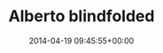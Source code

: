 ---
title:		"Alberto blindfolded"
type:		"photos"
mediatype:		"upload"
location:		"Berlin, Germany"
date:		"2014-04-19 09:45:55+00:00"
album:		"people"
filename:		"alberto-blindfolded.md"
series:		"unicorns"
cl_public_id:		"people/alberto-blindfolded"
cl_version:		1497005300
format:		"tiff"
bytes:		1849448
width:		961
height:		1440
colours:
- "#798F4D"
- "#1A2329"
- "#A4B965"
- "#6F777A"
- "#191F27"
- "#3B3731"
- "#756760"
- "#CDA18B"
- "#2E3437"
- "#2E3137"
- "#E0C1B8"
- "#5A606A"
- "#806451"
- "#B7BFC2"
- "#4A5E6E"
- "#888E5D"
- "#3F4826"
- "#526276"
- "#6B6E5B"
- "#BBC47B"
- "#747F76"
- "#7A6B51"
- "#3F322A"
exposure_mode:		"Auto"
program:		"Aperture-priority AE"
aperture:		"1.4"
focal_length:		"50.0 mm"
iso:		"200"
shutter_speed:		"1/1000"
metering:		"Multi-segment"
flash:		"Off, Did not fire"
white_balance:		"As Shot"
colour_temp:		"4850"
has_crop:		"false"
orientation:		"Horizontal (normal)"
camera_model:		"NIKON D800"
lens_info:		"Nikon Nikkor 50mm f/1.4"
artist: "Matt Finucane"
x_resolution:		"300"
y_resolution:		"300"
---